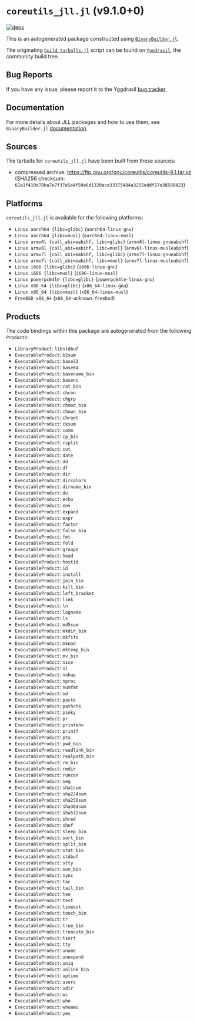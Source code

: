 # `coreutils_jll.jl` (v9.1.0+0)

[![deps](https://juliahub.com/docs/coreutils_jll/deps.svg)](https://juliahub.com/ui/Packages/coreutils_jll/WvjM8?page=2)

This is an autogenerated package constructed using [`BinaryBuilder.jl`](https://github.com/JuliaPackaging/BinaryBuilder.jl).

The originating [`build_tarballs.jl`](https://github.com/JuliaPackaging/Yggdrasil/blob/981553c2b3a2c0724a8f59d049f2f6d8dc629d7e/C/coreutils/build_tarballs.jl) script can be found on [`Yggdrasil`](https://github.com/JuliaPackaging/Yggdrasil/), the community build tree.

## Bug Reports

If you have any issue, please report it to the Yggdrasil [bug tracker](https://github.com/JuliaPackaging/Yggdrasil/issues).

## Documentation

For more details about JLL packages and how to use them, see `BinaryBuilder.jl` [documentation](https://docs.binarybuilder.org/stable/jll/).

## Sources

The tarballs for `coreutils_jll.jl` have been built from these sources:

* compressed archive: https://ftp.gnu.org/gnu/coreutils/coreutils-9.1.tar.xz (SHA256 checksum: `61a1f410d78ba7e7f37a5a4f50e6d1320aca33375484a3255eddf17a38580423`)

## Platforms

`coreutils_jll.jl` is available for the following platforms:

* `Linux aarch64 {libc=glibc}` (`aarch64-linux-gnu`)
* `Linux aarch64 {libc=musl}` (`aarch64-linux-musl`)
* `Linux armv6l {call_abi=eabihf, libc=glibc}` (`armv6l-linux-gnueabihf`)
* `Linux armv6l {call_abi=eabihf, libc=musl}` (`armv6l-linux-musleabihf`)
* `Linux armv7l {call_abi=eabihf, libc=glibc}` (`armv7l-linux-gnueabihf`)
* `Linux armv7l {call_abi=eabihf, libc=musl}` (`armv7l-linux-musleabihf`)
* `Linux i686 {libc=glibc}` (`i686-linux-gnu`)
* `Linux i686 {libc=musl}` (`i686-linux-musl`)
* `Linux powerpc64le {libc=glibc}` (`powerpc64le-linux-gnu`)
* `Linux x86_64 {libc=glibc}` (`x86_64-linux-gnu`)
* `Linux x86_64 {libc=musl}` (`x86_64-linux-musl`)
* `FreeBSD x86_64` (`x86_64-unknown-freebsd`)

## Products

The code bindings within this package are autogenerated from the following `Products`:

* `LibraryProduct`: `libstdbuf`
* `ExecutableProduct`: `b2sum`
* `ExecutableProduct`: `base32`
* `ExecutableProduct`: `base64`
* `ExecutableProduct`: `basename_bin`
* `ExecutableProduct`: `basenc`
* `ExecutableProduct`: `cat_bin`
* `ExecutableProduct`: `chcon`
* `ExecutableProduct`: `chgrp`
* `ExecutableProduct`: `chmod_bin`
* `ExecutableProduct`: `chown_bin`
* `ExecutableProduct`: `chroot`
* `ExecutableProduct`: `cksum`
* `ExecutableProduct`: `comm`
* `ExecutableProduct`: `cp_bin`
* `ExecutableProduct`: `csplit`
* `ExecutableProduct`: `cut`
* `ExecutableProduct`: `date`
* `ExecutableProduct`: `dd`
* `ExecutableProduct`: `df`
* `ExecutableProduct`: `dir`
* `ExecutableProduct`: `dircolors`
* `ExecutableProduct`: `dirname_bin`
* `ExecutableProduct`: `du`
* `ExecutableProduct`: `echo`
* `ExecutableProduct`: `env`
* `ExecutableProduct`: `expand`
* `ExecutableProduct`: `expr`
* `ExecutableProduct`: `factor`
* `ExecutableProduct`: `false_bin`
* `ExecutableProduct`: `fmt`
* `ExecutableProduct`: `fold`
* `ExecutableProduct`: `groups`
* `ExecutableProduct`: `head`
* `ExecutableProduct`: `hostid`
* `ExecutableProduct`: `id`
* `ExecutableProduct`: `install`
* `ExecutableProduct`: `join_bin`
* `ExecutableProduct`: `kill_bin`
* `ExecutableProduct`: `left_bracket`
* `ExecutableProduct`: `link`
* `ExecutableProduct`: `ln`
* `ExecutableProduct`: `logname`
* `ExecutableProduct`: `ls`
* `ExecutableProduct`: `md5sum`
* `ExecutableProduct`: `mkdir_bin`
* `ExecutableProduct`: `mkfifo`
* `ExecutableProduct`: `mknod`
* `ExecutableProduct`: `mktemp_bin`
* `ExecutableProduct`: `mv_bin`
* `ExecutableProduct`: `nice`
* `ExecutableProduct`: `nl`
* `ExecutableProduct`: `nohup`
* `ExecutableProduct`: `nproc`
* `ExecutableProduct`: `numfmt`
* `ExecutableProduct`: `od`
* `ExecutableProduct`: `paste`
* `ExecutableProduct`: `pathchk`
* `ExecutableProduct`: `pinky`
* `ExecutableProduct`: `pr`
* `ExecutableProduct`: `printenv`
* `ExecutableProduct`: `printf`
* `ExecutableProduct`: `ptx`
* `ExecutableProduct`: `pwd_bin`
* `ExecutableProduct`: `readlink_bin`
* `ExecutableProduct`: `realpath_bin`
* `ExecutableProduct`: `rm_bin`
* `ExecutableProduct`: `rmdir`
* `ExecutableProduct`: `runcon`
* `ExecutableProduct`: `seq`
* `ExecutableProduct`: `sha1sum`
* `ExecutableProduct`: `sha224sum`
* `ExecutableProduct`: `sha256sum`
* `ExecutableProduct`: `sha384sum`
* `ExecutableProduct`: `sha512sum`
* `ExecutableProduct`: `shred`
* `ExecutableProduct`: `shuf`
* `ExecutableProduct`: `sleep_bin`
* `ExecutableProduct`: `sort_bin`
* `ExecutableProduct`: `split_bin`
* `ExecutableProduct`: `stat_bin`
* `ExecutableProduct`: `stdbuf`
* `ExecutableProduct`: `stty`
* `ExecutableProduct`: `sum_bin`
* `ExecutableProduct`: `sync`
* `ExecutableProduct`: `tac`
* `ExecutableProduct`: `tail_bin`
* `ExecutableProduct`: `tee`
* `ExecutableProduct`: `test`
* `ExecutableProduct`: `timeout`
* `ExecutableProduct`: `touch_bin`
* `ExecutableProduct`: `tr`
* `ExecutableProduct`: `true_bin`
* `ExecutableProduct`: `truncate_bin`
* `ExecutableProduct`: `tsort`
* `ExecutableProduct`: `tty`
* `ExecutableProduct`: `uname`
* `ExecutableProduct`: `unexpand`
* `ExecutableProduct`: `uniq`
* `ExecutableProduct`: `unlink_bin`
* `ExecutableProduct`: `uptime`
* `ExecutableProduct`: `users`
* `ExecutableProduct`: `vdir`
* `ExecutableProduct`: `wc`
* `ExecutableProduct`: `who`
* `ExecutableProduct`: `whoami`
* `ExecutableProduct`: `yes`
